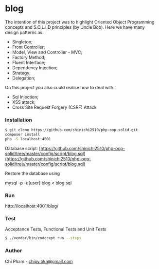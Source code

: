 # blog
The intention of this project was to highlight Oriented Object Programming concepts and S.O.L.I.D principles (by Uncle Bob).
Here we have many design patterns as:

- Singleton;
- Front Controller;
- Model, View and Controller - MVC;
- Factory Method;
- Fluent Interface;
- Dependency Injection;
- Strategy;
- Delegation;

On this project you also could realise how to deal with:
- Sql Injection;
- XSS attack;
- Cross Site Request Forgery (CSRF) Attack


### Installation

```sh
$ git clone https://github.com/shinichi2510/php-oop-solid.git
composer install
php -S localhost:4001
```

Database script: [https://github.com/shinichi2510/php-oop-solid/tree/master/config/script/blog.sql](https://github.com/shinichi2510/php-oop-solid/tree/master/config/script/blog.sql)

Restore the database using

mysql -p -u[user] blog < blog.sql


### Run
http://localhost:4001/blog/


### Test

Acceptance Tests, Functional Tests and Unit Tests

```sh
$ ./vendor/bin/codecept run --steps
```

### Author
Chi Pham - <chipv.bka@gmail.com> 
